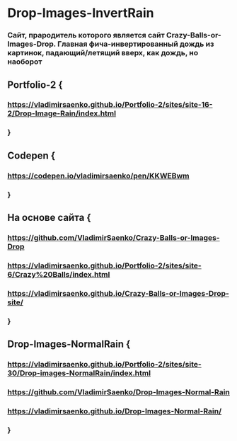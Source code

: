 # Drop-Images-InvertRain
 
### Сайт, прародитель которого является сайт Crazy-Balls-or-Images-Drop. Главная фича-инвертированный дождь из картинок, падающий/летящий вверх, как дождь, но наоборот

## Portfolio-2 {

### https://vladimirsaenko.github.io/Portfolio-2/sites/site-16-2/Drop-Image-Rain/index.html

### }

## Codepen {

### https://codepen.io/vladimirsaenko/pen/KKWEBwm

### }

## На основе сайта {

### https://github.com/VladimirSaenko/Crazy-Balls-or-Images-Drop
  
### https://vladimirsaenko.github.io/Portfolio-2/sites/site-6/Crazy%20Balls/index.html
  
### https://vladimirsaenko.github.io/Crazy-Balls-or-Images-Drop-site/
  
### }

## Drop-Images-NormalRain {

### https://vladimirsaenko.github.io/Portfolio-2/sites/site-30/Drop-images-NormalRain/index.html

### https://github.com/VladimirSaenko/Drop-Images-Normal-Rain

### https://vladimirsaenko.github.io/Drop-Images-Normal-Rain/

### }


